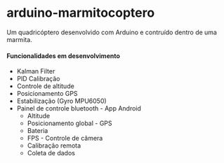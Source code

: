 # arduino-marmitocoptero

Um quadricóptero desenvolvido com Arduino e contruído dentro de uma marmita.

#### Funcionalidades em desenvolvimento

- Kalman Filter
- PID Calibração
- Controle de altitude
- Posicionamento GPS
- Estabilização (Gyro MPU6050)
- Painel de controle bluetooth - App Android
	- Altitude
	- Posicionamento global - GPS
	- Bateria
	- FPS - Controle de câmera
	- Calibração remota
	- Coleta de dados
